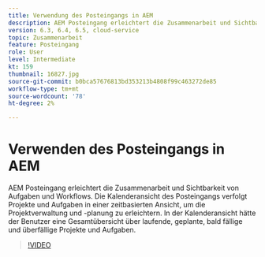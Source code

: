 ```yaml
---
title: Verwendung des Posteingangs in AEM
description: AEM Posteingang erleichtert die Zusammenarbeit und Sichtbarkeit von Aufgaben und Workflows.
version: 6.3, 6.4, 6.5, cloud-service
topic: Zusammenarbeit
feature: Posteingang
role: User
level: Intermediate
kt: 159
thumbnail: 16827.jpg
source-git-commit: b0bca57676813bd353213b4808f99c463272de85
workflow-type: tm+mt
source-wordcount: '78'
ht-degree: 2%

---
```



# Verwenden des Posteingangs in AEM

AEM Posteingang erleichtert die Zusammenarbeit und Sichtbarkeit von Aufgaben und Workflows. Die Kalenderansicht des Posteingangs verfolgt Projekte und Aufgaben in einer zeitbasierten Ansicht, um die Projektverwaltung und -planung zu erleichtern. In der Kalenderansicht hätte der Benutzer eine Gesamtübersicht über laufende, geplante, bald fällige und überfällige Projekte und Aufgaben.

>[!VIDEO](https://video.tv.adobe.com/v/16827/?quality=12&learn=on)

